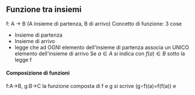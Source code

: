 ## Funzione tra insiemi
f: A -> B (A insieme di partenza, B di arrivo)
Concetto di funzione: 3 cose
- Insieme di partenza
- Insieme di arrivo
- legge che ad OGNI elemento dell'insieme di partenza associa un UNICO elemento dell'insieme di arrivo
Se $a\in A$ si indica con $f(a)\in B$ sotto la legge f
#### Composizione di funzioni
f:A->B, g:B->C
	la funzione composta di f e g si scrive (g$\circ$f)(a)=f(f(a)) e 